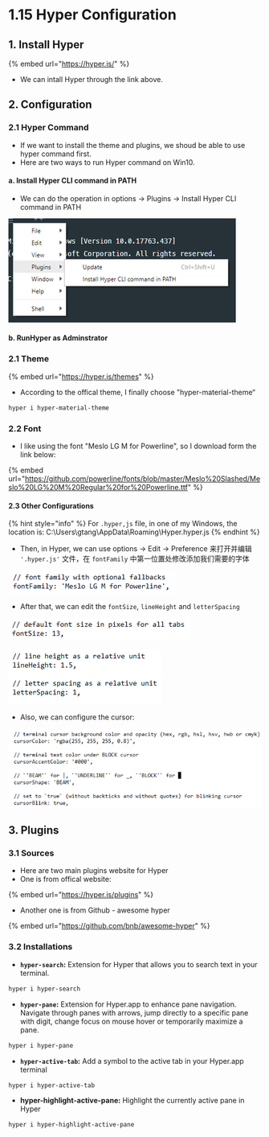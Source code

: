 # 1.15 Hyper Configuration

## 1. Install Hyper

{% embed url="https://hyper.is/" %}

* We can intall Hyper through the link above.

## 2. Configuration

### 2.1 Hyper Command

* If we want to install the theme and plugins, we shoud be able to use hyper command first.
* Here are two ways to run Hyper command on Win10.

#### a. Install Hyper CLI command in PATH

* We can do the operation in options -&gt; Plugins -&gt; Install Hyper CLI command in PATH

![](../.gitbook/assets/image%20%2816%29.png)

#### b. RunHyper as Adminstrator

### 2.1 Theme

{% embed url="https://hyper.is/themes" %}

* According to the offical theme, I finally choose "hyper-material-theme“

```bash
hyper i hyper-material-theme
```

### 2.2 Font

* I like using the font "Meslo LG M for Powerline", so I download form the link below:

{% embed url="https://github.com/powerline/fonts/blob/master/Meslo%20Slashed/Meslo%20LG%20M%20Regular%20for%20Powerline.ttf" %}

#### 2.3 Other Configurations

{% hint style="info" %}
For `.hyper,js` file, in one of my Windows, the location is: C:\Users\gtang\AppData\Roaming\Hyper\.hyper.js
{% endhint %}

* Then, in Hyper, we can use options -&gt; Edit -&gt; Preference 来打开并编辑 `'.hyper.js'` 文件，在 `fontFamily` 中第一位置处修改添加我们需要的字体

![](../.gitbook/assets/image%20%2866%29.png)

* After that, we can edit the `fontSize`, `lineHeight` and `letterSpacing`

![](../.gitbook/assets/image%20%2862%29.png)

![](../.gitbook/assets/image%20%2872%29.png)

* Also, we can configure the cursor:

![](../.gitbook/assets/image%20%2856%29.png)

## 3. Plugins

### 3.1 Sources

* Here are two main plugins website for Hyper
* One is from offical website:

{% embed url="https://hyper.is/plugins" %}

* Another one is from Github - awesome hyper

{% embed url="https://github.com/bnb/awesome-hyper" %}

### 3.2 Installations

* **`hyper-search`:** Extension for Hyper that allows you to search text in your terminal.

```bash
hyper i hyper-search
```

* **`hyper-pane`:** Extension for Hyper.app to enhance pane navigation. Navigate through panes with arrows, jump directly to a specific pane with digit, change focus on mouse hover or temporarily maximize a pane.

```bash
hyper i hyper-pane
```

* **`hyper-active-tab`:** Add a symbol to the active tab in your Hyper.app terminal

```bash
hyper i hyper-active-tab
```

* **hyper-highlight-active-pane:** Highlight the currently active pane in Hyper

```bash
hyper i hyper-highlight-active-pane
```

